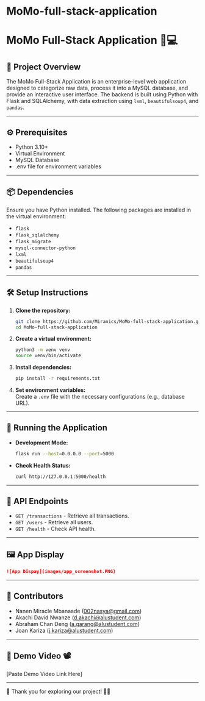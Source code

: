 # MoMo-full-stack-application
# MoMo Full-Stack Application 🚀💻

## 📝 Project Overview
The MoMo Full-Stack Application is an enterprise-level web application designed to categorize raw data, process it into a MySQL database, and provide an interactive user interface. The backend is built using Python with Flask and SQLAlchemy, with data extraction using `lxml`, `beautifulsoup4`, and `pandas`.

---
## ⚙️ Prerequisites
- Python 3.10+
- Virtual Environment
- MySQL Database
- .env file for environment variables

---
## 📦 Dependencies
Ensure you have Python installed. The following packages are installed in the virtual environment:
- `flask`
- `flask_sqlalchemy`
- `flask_migrate`
- `mysql-connector-python`
- `lxml`
- `beautifulsoup4`
- `pandas`

---
## 🛠️ Setup Instructions
1. **Clone the repository:**  
   ```bash
   git clone https://github.com/Miranics/MoMo-full-stack-application.git
   cd MoMo-full-stack-application
   ```
2. **Create a virtual environment:**  
   ```bash
   python3 -m venv venv
   source venv/bin/activate
   ```
3. **Install dependencies:**  
   ```bash
   pip install -r requirements.txt
   ```
4. **Set environment variables:**  
   Create a `.env` file with the necessary configurations (e.g., database URL).

---
## 🚀 Running the Application
- **Development Mode:**  
  ```bash
  flask run --host=0.0.0.0 --port=5000
  ```
- **Check Health Status:**  
  ```bash
  curl http://127.0.0.1:5000/health
  ```

---
## 📡 API Endpoints
- `GET /transactions` - Retrieve all transactions.
- `GET /users` - Retrieve all users.
- `GET /health` - Check API health.

---
## 🖼️ App Display
```markdown
![App Dispay](images/app_screenshot.PNG)
```

---
## 🤝 Contributors
- Nanen Miracle Mbanaade (002nasya@gmail.com)
- Akachi David Nwanze (d.akachi@alustudent.com)
- Abraham Chan Deng (a.garang@alustudent.com)
- Joan Kariza (j.kariza@alustudent.com)

---
## 🎥 Demo Video 📽️
[Paste Demo Video Link Here]

---
💙 Thank you for exploring our project! 🚀✨